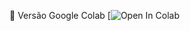 📕 Versão Google Colab [![Open In Colab](https://colab.research.google.com/github/binhojulix/portfolio/blob/master/dados/machinelearning/visualizacao_de_dados/plotly.ipynb)